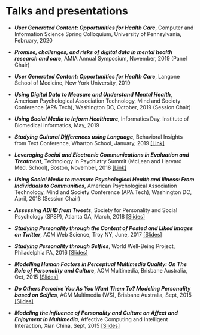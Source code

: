 # Talks and presentations

+ **_User Generated Content: Opportunities for Health Care_**, Computer and Information Science Spring Colloquium, University of Pennsylvania, February, 2020

+ **_Promise, challenges, and risks of digital data in mental health research and care_**, AMIA Annual Symposium, November, 2019 (Panel Chair)

+ **_User Generated Content: Opportunities for Health Care_**, Langone School of Medicine, New York University, 2019

+ **_Using Digital Data to Measure and Understand Mental Health_**, American Psychological Association Technology, Mind and Society Conference (APA Tech), Washington DC, October, 2019 (Session Chair)

+ **_Using Social Media to Inform Healthcare_**, Informatics Day, Institute of Biomedical Informatics, May, 2019

+ **_Studying Cultural Differences using Language_**, Behavioral Insights from Text Conference, Wharton School, January, 2019 [[Link]](https://tbs.wharton.upenn.edu/behavioral-insights-text-conference/)

+ **_Leveraging Social and Electronic Communications in Evaluation and Treatment_**, Technology in Psychiatry Summit (McLean and Harvard Med. School), Boston, November, 2018 [[Link]](https://www.mcleanhospital.org/technology-psychiatry-summit#panels)

+ **_Using Social Media to measure Psychological Health and Illness: From Individuals to Communities_**, American Psychological Association Technology, Mind and Society Conference (APA Tech), Washington DC, April, 2018 (Session Chair)

 + **_Assessing ADHD from Tweets_**, Society for Personality and Social Psychology (SPSP), Atlanta GA, March, 2018 [[Slides]](https://chandrasg.github.io/chandrasg.github.io/files/ADHD%20%20-%20SPSP.pdf)

 + **_Studying Personality through the Content of Posted and Liked Images on Twitter_**, ACM Web Science, Troy NY, June, 2017 [[Slides]](https://www.dropbox.com/s/zv2zl9iu3vyy797/websci-images.pdf?dl=0)

 + **_Studying Personality through Selfies_**, World Well-Being Project, Philadelphia PA, 2016 [[Slides]](https://docs.google.com/presentation/d/1cdIKnQ6Cc_2SJXGUi3sjSBHfyCF060i9oFIjNQPFQ7I/edit?usp=sharing)

 + **_Modelling Human Factors in Perceptual Multimedia Quality: On The Role of Personality and Culture_**, ACM Multimedia, Brisbane Australia, Oct, 2015 [[Slides]](https://chandrasg.github.io/chandrasg.github.io/files/MM_PPT.pdf)

 + **_Do Others Perceive You As You Want Them To? Modeling Personality based on Selfies_**, ACM Multimedia (WS), Brisbane Australia, Sept, 2015 [[Slides]](https://chandrasg.github.io/chandrasg.github.io/files/selfies_mm.pdf)

+ **_Modeling the Influence of Personality and Culture on Affect and Enjoyment in Multimedia_**, Affective Computing and Intelligent Interaction, Xian China, Sept, 2015 [[Slides]](https://chandrasg.github.io/chandrasg.github.io/files/ACII_MM_PPT.pdf)

  

